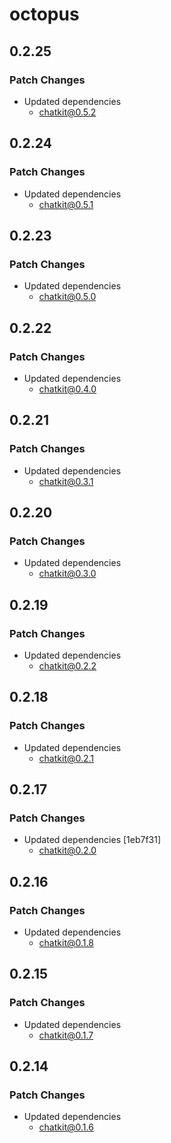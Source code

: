 # octopus

## 0.2.25

### Patch Changes

- Updated dependencies
  - chatkit@0.5.2

## 0.2.24

### Patch Changes

- Updated dependencies
  - chatkit@0.5.1

## 0.2.23

### Patch Changes

- Updated dependencies
  - chatkit@0.5.0

## 0.2.22

### Patch Changes

- Updated dependencies
  - chatkit@0.4.0

## 0.2.21

### Patch Changes

- Updated dependencies
  - chatkit@0.3.1

## 0.2.20

### Patch Changes

- Updated dependencies
  - chatkit@0.3.0

## 0.2.19

### Patch Changes

- Updated dependencies
  - chatkit@0.2.2

## 0.2.18

### Patch Changes

- Updated dependencies
  - chatkit@0.2.1

## 0.2.17

### Patch Changes

- Updated dependencies [1eb7f31]
  - chatkit@0.2.0

## 0.2.16

### Patch Changes

- Updated dependencies
  - chatkit@0.1.8

## 0.2.15

### Patch Changes

- Updated dependencies
  - chatkit@0.1.7

## 0.2.14

### Patch Changes

- Updated dependencies
  - chatkit@0.1.6
